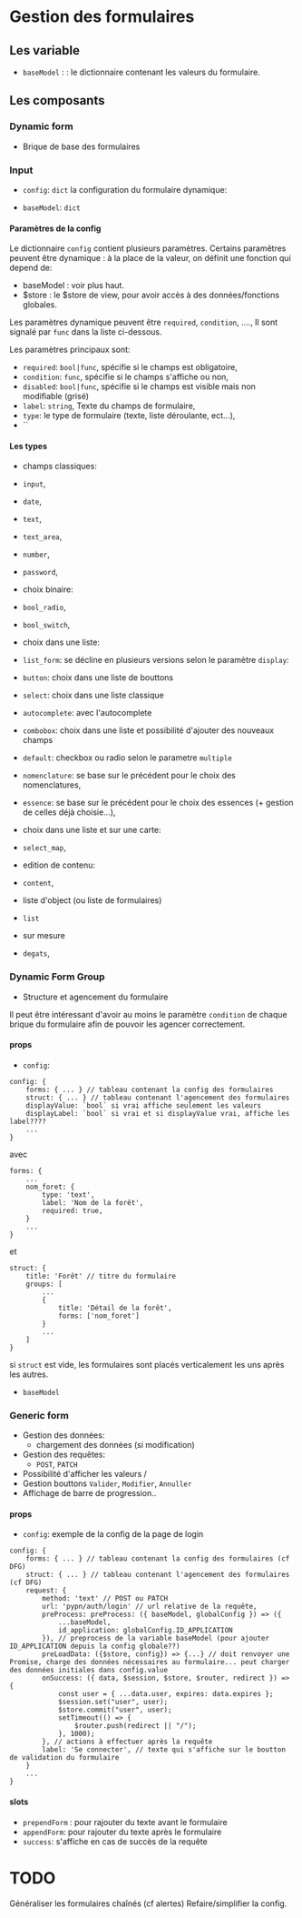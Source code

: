 # Gestion des formulaires

## Les variable
- `baseModel` : : le dictionnaire contenant les valeurs du formulaire.

## Les composants

### Dynamic form
- Brique de base des formulaires


### Input
- `config`: `dict` la configuration du formulaire dynamique:

- `baseModel`: `dict`

#### Paramètres de la config

Le dictionnaire `config` contient plusieurs paramètres.
Certains paramêtres peuvent être dynamique : à la place de la valeur, on définit une fonction qui depend de:
- baseModel : voir plus haut.
- $store : le $store de view, pour avoir accès à des données/fonctions globales. 

Les paramètres dynamique peuvent être `required`, `condition`, ....,
Il sont signalé par `func` dans la liste ci-dessous. 

Les paramètres principaux sont:

- `required`: `bool|func`, spécifie si le champs est obligatoire,
- `condition`: `func`, spécifie si le champs s'affiche ou non, 
- `disabled`: `bool|func`, spécifie si le champs est visible mais non modifiable (grisé)
- `label`: `string`, Texte du champs de formulaire,
- `type`: le type de formulaire (texte, liste déroulante, ect...),
- ``

#### Les types
- champs classiques:
 - `input`,
 - `date`,
 - `text`,
 - `text_area`,
 - `number`,
 - `password`,
- choix binaire:
 - `bool_radio`,
 - `bool_switch`,
- choix dans une liste:
 - `list_form`: se décline en plusieurs versions selon le paramètre `display`:
  - `button`: choix dans une liste de bouttons
  - `select`: choix dans une liste classique
  - `autocomplete`: avec l'autocomplete
  - `combobox`: choix dans une liste et possibilité d'ajouter des nouveaux champs
  - `default`: checkbox ou radio selon le parametre `multiple`
 - `nomenclature`: se base sur le précédent pour le choix des nomenclatures,
 - `essence`: se base sur le précédent pour le  choix des essences (+ gestion de celles déjà choisie...),
- choix dans une liste et sur une carte:
 - `select_map`,

- edition de contenu:
 - `content`,

- liste d'object (ou liste de formulaires)
- `list`

- sur mesure
 - `degats`,



### Dynamic Form Group

- Structure et agencement du formulaire

Il peut être intéressant d'avoir au moins le paramètre `condition` de chaque brique du formulaire afin de pouvoir les agencer correctement.

#### props
- `config`:
```
config: {
    forms: { ... } // tableau contenant la config des formulaires
    struct: { ... } // tableau contenant l'agencement des formulaires
    displayValue: `bool` si vrai affiche seulement les valeurs
    displayLabel: `bool` si vrai et si displayValue vrai, affiche les label????
    ...
}
```

avec 
```
forms: {
    ...
    nom_foret: {
        type: 'text',
        label: 'Nom de la forêt',
        required: true,
    }
    ...
}
```

et 
```
struct: {
    title: 'Forêt' // titre du formulaire
    groups: [
        ...
        {
            title: 'Détail de la forêt',
            forms: ['nom_foret']
        }
        ...
    ]
}
``` 

si `struct` est vide, les formulaires sont placés verticalement les uns après les autres.

- `baseModel`


### Generic form

- Gestion des données:
  - chargement des données (si modification)
- Gestion des requêtes:
  - `POST`, `PATCH` 
- Possibilité d'afficher les valeurs / 
- Gestion bouttons `Valider`, `Modifier`, `Annuller`
- Affichage de barre de progression..

#### props
- `config`: exemple de la config de la page de login
```
config: {
    forms: { ... } // tableau contenant la config des formulaires (cf DFG)
    struct: { ... } // tableau contenant l'agencement des formulaires (cf DFG)
    request: {
        method: 'text' // POST ou PATCH
        url: 'pypn/auth/login' // url relative de la requête,
        preProcess: preProcess: ({ baseModel, globalConfig }) => ({
            ...baseModel,
            id_application: globalConfig.ID_APPLICATION
        }), // preprocess de la variable baseModel (pour ajouter ID_APPLICATION depuis la config globale??)
        preLoadData: ({$store, config}) => {...} // doit renvoyer une Promise, charge des données nécessaires au formulaire... peut charger des données initiales dans config.value
        onSuccess: ({ data, $session, $store, $router, redirect }) => {
            const user = { ...data.user, expires: data.expires };
            $session.set("user", user);
            $store.commit("user", user);
            setTimeout(() => {
                $router.push(redirect || "/");
            }, 1000);
        }, // actions à effectuer après la requête
        label: 'Se connecter', // texte qui s'affiche sur le boutton de validation du formulaire 
    }
    ...
}
```

#### slots

- `prependForm` : pour rajouter du texte avant le formulaire
- `appendForm`: pour rajouter du texte après le formulaire
- `success`: s'affiche en cas de succès de la requête
   
# TODO

Généraliser les formulaires chaînés (cf alertes)
Refaire/simplifier la config.

